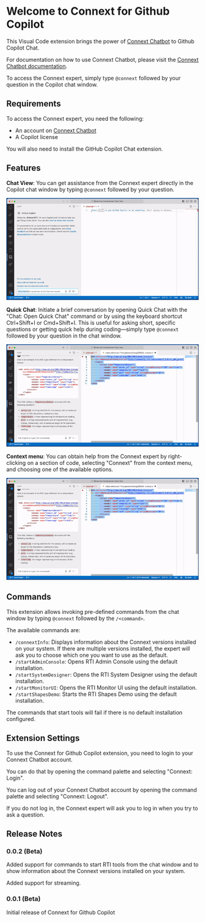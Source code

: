 # Welcome to Connext for Github Copilot

This Visual Code extension brings the power of 
[Connext Chatbot](https://chatbot.rti.com/) to Github Copilot Chat.

For documentation on how to use Connext Chatbot, please visit the
[Connext Chatbot documentation](https://chatbot.rti.com/static/doc/html/getting_started.html).

To access the Connext expert, simply type `@connext` followed by your 
question in the Copilot chat window.

## Requirements

To access the Connext expert, you need the following:

* An account on [Connext Chatbot](https://chatbot.rti.com/)
* A Copilot license

You will also need to install the GitHub Copilot Chat extension.

## Features

**Chat View**: You can get assistance from the Connext expert directly in the 
Copilot chat window by typing `@connext` followed by your question.

![Chat view](images/chat_view.gif)

**Quick Chat**: Initiate a brief conversation by opening Quick Chat with the 
"Chat: Open Quick Chat" command or by using the keyboard shortcut Ctrl+Shift+I 
or Cmd+Shift+I. This is useful for asking short, specific questions or getting 
quick help during coding—simply type `@connext` followed by your question in 
the chat window.

![Quick chat](images/quick_chat.gif)

**Context menu**: You can obtain help from the Connext expert by right-clicking 
on a section of code, selecting "Connext" from the context menu, and choosing 
one of the available options.

![Quick chat](images/context_menu.gif)

## Commands

This extension allows invoking pre-defined commands from the chat window by 
typing `@connext` followed by the `/<command>`.

The available commands are:

* `/connextInfo`: Displays information about the Connext versions installed
    on your system. If there are multiple versions installed, the expert will
    ask you to choose which one you want to use as the default.
* `/startAdminConsole`: Opens RTI Admin Console using the default installation.
* `/startSystemDesigner`: Opens the RTI System Designer using the default
    installation.
* `/startMonitorUI`: Opens the RTI Monitor UI using the default installation.
* `/startShapesDemo`: Starts the RTI Shapes Demo using the default installation.

The commands that start tools will fail if there is no default installation
configured.

## Extension Settings

To use the Connext for Github Copilot extension, you need to login to your
Connext Chatbot account.

You can do that by opening the command palette and selecting "Connext: Login".

You can log out of your Connext Chatbot account by opening the command palette
and selecting "Connext: Logout".

If you do not log in, the Connext expert will ask you to log in when you try to
ask a question.

## Release Notes

### 0.0.2 (Beta)

Added support for commands to start RTI tools from the chat window and
to show information about the Connext versions installed on your system.

Added support for streaming.

### 0.0.1 (Beta)

Initial release of Connext for Github Copilot
